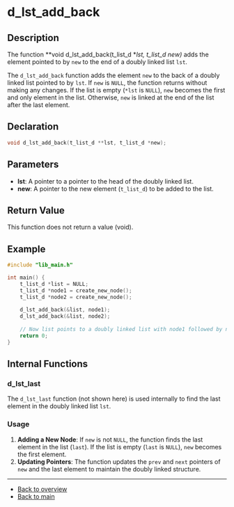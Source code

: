 # d_lst_add_back

## Description

The function **void d_lst_add_back(t_list_d **lst, t_list_d *new)** adds the element pointed to by `new` to the end of a doubly linked list `lst`.

The `d_lst_add_back` function adds the element `new` to the back of a doubly linked list pointed to by `lst`. If `new` is `NULL`, the function returns without making any changes. If the list is empty (`*lst` is `NULL`), `new` becomes the first and only element in the list. Otherwise, `new` is linked at the end of the list after the last element.

## Declaration
```c
void d_lst_add_back(t_list_d **lst, t_list_d *new);
```
## Parameters

- **lst**: A pointer to a pointer to the head of the doubly linked list.
- **new**: A pointer to the new element (`t_list_d`) to be added to the list.

## Return Value

This function does not return a value (void).

## Example
```c
#include "lib_main.h"

int main() {
    t_list_d *list = NULL;
    t_list_d *node1 = create_new_node();
    t_list_d *node2 = create_new_node();
    
    d_lst_add_back(&list, node1);
    d_lst_add_back(&list, node2);
    
    // Now list points to a doubly linked list with node1 followed by node2
    return 0;
}
```
## Internal Functions

### d_lst_last

The `d_lst_last` function (not shown here) is used internally to find the last element in the doubly linked list `lst`.

### Usage

1. **Adding a New Node**: If `new` is not `NULL`, the function finds the last element in the list (`last`). If the list is empty (`last` is `NULL`), `new` becomes the first element.
2. **Updating Pointers**: The function updates the `prev` and `next` pointers of `new` and the last element to maintain the doubly linked structure.

---

- [Back to overview](../Overview_about_function.md)
- [Back to main](/)
